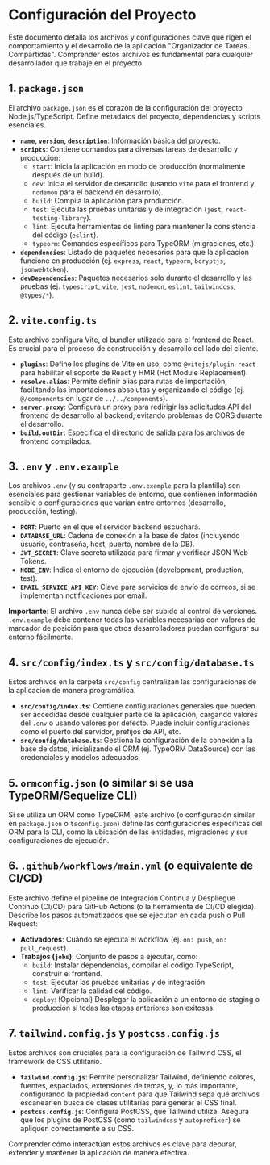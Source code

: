 # Configuración del Proyecto

Este documento detalla los archivos y configuraciones clave que rigen el comportamiento y el desarrollo de la aplicación "Organizador de Tareas Compartidas". Comprender estos archivos es fundamental para cualquier desarrollador que trabaje en el proyecto.

## 1. `package.json`

El archivo `package.json` es el corazón de la configuración del proyecto Node.js/TypeScript. Define metadatos del proyecto, dependencias y scripts esenciales.

*   **`name`, `version`, `description`**: Información básica del proyecto.
*   **`scripts`**: Contiene comandos para diversas tareas de desarrollo y producción:
    *   `start`: Inicia la aplicación en modo de producción (normalmente después de un build).
    *   `dev`: Inicia el servidor de desarrollo (usando `vite` para el frontend y `nodemon` para el backend en desarrollo).
    *   `build`: Compila la aplicación para producción.
    *   `test`: Ejecuta las pruebas unitarias y de integración (`jest`, `react-testing-library`).
    *   `lint`: Ejecuta herramientas de linting para mantener la consistencia del código (`eslint`).
    *   `typeorm`: Comandos específicos para TypeORM (migraciones, etc.).
*   **`dependencies`**: Listado de paquetes necesarios para que la aplicación funcione en producción (ej. `express`, `react`, `typeorm`, `bcryptjs`, `jsonwebtoken`).
*   **`devDependencies`**: Paquetes necesarios solo durante el desarrollo y las pruebas (ej. `typescript`, `vite`, `jest`, `nodemon`, `eslint`, `tailwindcss`, `@types/*`).

## 2. `vite.config.ts`

Este archivo configura Vite, el bundler utilizado para el frontend de React. Es crucial para el proceso de construcción y desarrollo del lado del cliente.

*   **`plugins`**: Define los plugins de Vite en uso, como `@vitejs/plugin-react` para habilitar el soporte de React y HMR (Hot Module Replacement).
*   **`resolve.alias`**: Permite definir alias para rutas de importación, facilitando las importaciones absolutas y organizando el código (ej. `@/components` en lugar de `../../components`).
*   **`server.proxy`**: Configura un proxy para redirigir las solicitudes API del frontend de desarrollo al backend, evitando problemas de CORS durante el desarrollo.
*   **`build.outDir`**: Especifica el directorio de salida para los archivos de frontend compilados.

## 3. `.env` y `.env.example`

Los archivos `.env` (y su contraparte `.env.example` para la plantilla) son esenciales para gestionar variables de entorno, que contienen información sensible o configuraciones que varían entre entornos (desarrollo, producción, testing).

*   **`PORT`**: Puerto en el que el servidor backend escuchará.
*   **`DATABASE_URL`**: Cadena de conexión a la base de datos (incluyendo usuario, contraseña, host, puerto, nombre de la DB).
*   **`JWT_SECRET`**: Clave secreta utilizada para firmar y verificar JSON Web Tokens.
*   **`NODE_ENV`**: Indica el entorno de ejecución (development, production, test).
*   **`EMAIL_SERVICE_API_KEY`**: Clave para servicios de envío de correos, si se implementan notificaciones por email.

**Importante**: El archivo `.env` nunca debe ser subido al control de versiones. `.env.example` debe contener todas las variables necesarias con valores de marcador de posición para que otros desarrolladores puedan configurar su entorno fácilmente.

## 4. `src/config/index.ts` y `src/config/database.ts`

Estos archivos en la carpeta `src/config` centralizan las configuraciones de la aplicación de manera programática.

*   **`src/config/index.ts`**: Contiene configuraciones generales que pueden ser accedidas desde cualquier parte de la aplicación, cargando valores del `.env` o usando valores por defecto. Puede incluir configuraciones como el puerto del servidor, prefijos de API, etc.
*   **`src/config/database.ts`**: Gestiona la configuración de la conexión a la base de datos, inicializando el ORM (ej. TypeORM DataSource) con las credenciales y modelos adecuados.

## 5. `ormconfig.json` (o similar si se usa TypeORM/Sequelize CLI)

Si se utiliza un ORM como TypeORM, este archivo (o configuración similar en `package.json` o `tsconfig.json`) define las configuraciones específicas del ORM para la CLI, como la ubicación de las entidades, migraciones y sus configuraciones de ejecución.

## 6. `.github/workflows/main.yml` (o equivalente de CI/CD)

Este archivo define el pipeline de Integración Continua y Despliegue Continuo (CI/CD) para GitHub Actions (o la herramienta de CI/CD elegida). Describe los pasos automatizados que se ejecutan en cada push o Pull Request:

*   **Activadores**: Cuándo se ejecuta el workflow (ej. `on: push`, `on: pull_request`).
*   **Trabajos (`jobs`)**: Conjunto de pasos a ejecutar, como:
    *   `build`: Instalar dependencias, compilar el código TypeScript, construir el frontend.
    *   `test`: Ejecutar las pruebas unitarias y de integración.
    *   `lint`: Verificar la calidad del código.
    *   `deploy`: (Opcional) Desplegar la aplicación a un entorno de staging o producción si todas las etapas anteriores son exitosas.

## 7. `tailwind.config.js` y `postcss.config.js`

Estos archivos son cruciales para la configuración de Tailwind CSS, el framework de CSS utilitario.

*   **`tailwind.config.js`**: Permite personalizar Tailwind, definiendo colores, fuentes, espaciados, extensiones de temas, y, lo más importante, configurando la propiedad `content` para que Tailwind sepa qué archivos escanear en busca de clases utilitarias para generar el CSS final.
*   **`postcss.config.js`**: Configura PostCSS, que Tailwind utiliza. Asegura que los plugins de PostCSS (como `tailwindcss` y `autoprefixer`) se apliquen correctamente a su CSS.

Comprender cómo interactúan estos archivos es clave para depurar, extender y mantener la aplicación de manera efectiva.